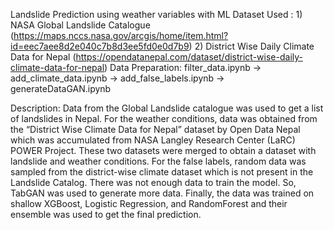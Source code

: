 Landslide Prediction using weather variables with ML
Dataset Used : 1) NASA Global Landslide Catalogue (https://maps.nccs.nasa.gov/arcgis/home/item.html?id=eec7aee8d2e040c7b8d3ee5fd0e0d7b9)
               2) District Wise Daily Climate Data for Nepal (https://opendatanepal.com/dataset/district-wise-daily-climate-data-for-nepal)
Data Preparation: filter_data.ipynb -> add_climate_data.ipynb -> add_false_labels.ipynb -> generateDataGAN.ipynb

Description:
Data from the Global Landslide catalogue was used to get a list of landslides in Nepal. For the weather conditions, data was obtained from the 
“District Wise Climate Data for Nepal” dataset by Open Data Nepal which was accumulated from NASA Langley Research Center (LaRC) POWER Project. These two datasets were merged to 
obtain a dataset with landslide and weather conditions. For the false labels, random data was sampled from the district-wise climate dataset which is not present in the Landslide 
Catalog. There was not enough data to train the model. So, TabGAN was used to generate more data. Finally, the data was trained on shallow XGBoost, Logistic Regression, and 
RandomForest and their ensemble was used to get the final prediction.
